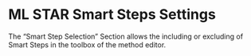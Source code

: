 # ML STAR Smart Steps Settings

The “Smart Step Selection” Section allows the including or excluding of Smart Steps in the toolbox of the method editor.

<figure><img src="../../.gitbook/manual-images/assets/image (80).png" alt=""><figcaption></figcaption></figure>
